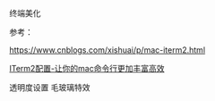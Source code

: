 终端美化

参考：

https://www.cnblogs.com/xishuai/p/mac-iterm2.html

[ITerm2配置-让你的mac命令行更加丰富高效](https://www.jianshu.com/p/405956cdaca6)



透明度设置    毛玻璃特效

